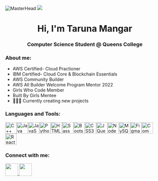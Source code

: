 ![MasterHead](https://media1.tenor.com/m/XBTLwxAxtk4AAAAd/studying-lofi-girl.gif)
![](https://user-images.githubusercontent.com/18350557/176309783-0785949b-9127-417c-8b55-ab5a4333674e.gif)
<h1 align="center">Hi, I'm Taruna Mangar</h1>
<h3 align="center">Computer Science Student @ Queens College</h3> 

<h3 align="left">About me:</h3>

-  AWS Certified- Cloud Practioner
-  IBM Certified- Cloud Core & Blockchain Essentials
-  AWS Community Builder
-  AWS All Builder Welcome Program Mentor 2022
-  Girls Who Code Member
-  Built By Girls Mentee
- 👩🏻‍💻 Currently creating new projects

<h3 align="left">Languages and Tools:</h3>



<a href="https://docs.microsoft.com/en-us/cpp/?view=msvc-170" target="_blank" rel="noreferrer"><img src="https://raw.githubusercontent.com/danielcranney/readme-generator/main/public/icons/skills/cplusplus-colored.svg" width="36" height="36" alt="C++" /></a><a href="https://www.oracle.com/java/" target="_blank" rel="noreferrer"><img src="https://raw.githubusercontent.com/danielcranney/readme-generator/main/public/icons/skills/java-colored.svg" width="36" height="36" alt="Java" /></a><a href="https://developer.mozilla.org/en-US/docs/Web/JavaScript" target="_blank" rel="noreferrer"><img src="https://raw.githubusercontent.com/danielcranney/readme-generator/main/public/icons/skills/javascript-colored.svg" width="36" height="36" alt="JavaScript" /></a><a href="https://www.python.org/" target="_blank" rel="noreferrer"><img src="https://raw.githubusercontent.com/danielcranney/readme-generator/main/public/icons/skills/python-colored.svg" width="36" height="36" alt="Python" /></a><a href="https://developer.mozilla.org/en-US/docs/Glossary/HTML5" target="_blank" rel="noreferrer"><img src="https://raw.githubusercontent.com/danielcranney/readme-generator/main/public/icons/skills/html5-colored.svg" width="36" height="36" alt="HTML5" /></a><a href="https://sass-lang.com/" target="_blank" rel="noreferrer"><img src="https://raw.githubusercontent.com/danielcranney/readme-generator/main/public/icons/skills/sass-colored.svg" width="36" height="36" alt="Sass" /></a><a href="https://getbootstrap.com/" target="_blank" rel="noreferrer"><img src="https://raw.githubusercontent.com/danielcranney/readme-generator/main/public/icons/skills/bootstrap-colored.svg" width="36" height="36" alt="Bootstrap" /></a><a href="https://www.w3.org/TR/CSS/#css" target="_blank" rel="noreferrer"><img src="https://raw.githubusercontent.com/danielcranney/readme-generator/main/public/icons/skills/css3-colored.svg" width="36" height="36" alt="CSS3" /></a><a href="https://jquery.com/" target="_blank" rel="noreferrer"><img src="https://raw.githubusercontent.com/danielcranney/readme-generator/main/public/icons/skills/jquery-colored.svg" width="36" height="36" alt="JQuery" /></a><a href="https://nodejs.org/en/" target="_blank" rel="noreferrer"><img src="https://raw.githubusercontent.com/danielcranney/readme-generator/main/public/icons/skills/nodejs-colored.svg" width="36" height="36" alt="NodeJS" /></a><a href="https://www.mysql.com/" target="_blank" rel="noreferrer"><img src="https://raw.githubusercontent.com/danielcranney/readme-generator/main/public/icons/skills/mysql-colored.svg" width="36" height="36" alt="MySQL" /></a><a href="https://www.figma.com/" target="_blank" rel="noreferrer"><img src="https://raw.githubusercontent.com/danielcranney/readme-generator/main/public/icons/skills/figma-colored.svg" width="36" height="36" alt="Figma" /></a><a href="https://lisp-lang.org/" target="_blank" rel="noreferrer"><img src="https://upload.wikimedia.org/wikipedia/commons/4/48/Lisp_logo.svg" width="36" height="36" alt="Common LISP" /></a> <a href="https://react.dev" target="_blank" rel="noreferrer"><img src="https://cdn4.iconfinder.com/data/icons/logos-3/600/React.js_logo-1024.png" width="36" height="36" alt="React Logo" /></a>


<h3 align="left">Connect with me:</h3>




<p align="left">
    <a href="https://www.linkedin.com/in/ileana-a-141904140/" target="_blank" rel="noreferrer">
        <picture>
            <source media="(prefers-color-scheme: dark)" srcset="https://upload.wikimedia.org/wikipedia/commons/f/f8/LinkedIn_icon_circle.svg" />
            <source media="(prefers-color-scheme: light)" srcset="https://upload.wikimedia.org/wikipedia/commons/f/f8/LinkedIn_icon_circle.svg" />
            <img src="https://upload.wikimedia.org/wikipedia/commons/f/f8/LinkedIn_icon_circle.svg" width="40" height="40" style="vertical-align: bottom;" />
        </picture>
    </a>
    <p1></p1>
    <a href="mailto:ileana.aguilar1000@gmail.com" target="_blank" rel="noreferrer">
        <picture>
            <source media="(prefers-color-scheme: dark)" srcset="https://cdn0.iconfinder.com/data/icons/social-messaging-ui-color-shapes/128/message-circle-blue-1024.png" />
            <source media="(prefers-color-scheme: light)" srcset="https://cdn0.iconfinder.com/data/icons/social-messaging-ui-color-shapes/128/message-circle-blue-1024.png" />
            <img src="https://cdn0.iconfinder.com/data/icons/social-messaging-ui-color-shapes/128/message-circle-blue-1024.png" width="40" height="40" style="vertical-align: bottom;" />
        </picture>
    </a>
 
</p>
<h1></h1>




